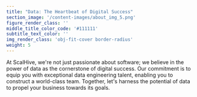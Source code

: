 ```yaml
---
title: "Data: The Heartbeat of Digital Success"
section_image: '/content-images/about_img_5.png'
figure_render_class: ''
middle_title_color_code: '#111111'
subtitle_text_color: ''
img_render_class: 'obj-fit-cover border-radius'
weight: 5
---
```


At ScalHive, we're not just passionate about software; we believe in the power of data as the cornerstone of digital success. Our commitment is to equip you with exceptional data engineering talent, enabling you to construct a world-class team. 
Together, let's harness the potential of data to propel your business towards its goals.